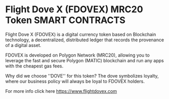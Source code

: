 # Flight Dove X (FDOVEX) MRC20 Token SMART CONTRACTS

Flight Dove X (FDOVEX) is a digital currency token based on Blockchain technology, a decentralized, distributed ledger that records the provenance of a digital asset.

FDOVEX is developed on Polygon Network (MRC20), allowing you to leverage the fast and secure Polygon (MATIC) blockchain and run any apps with the cheapest gas fees.

Why did we choose ''DOVE'' for this token? The dove symbolizes loyalty, where our business policy will always be loyal to FDOVEX holders.

For more info click here https://www.flightdovex.com
